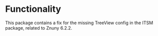 # Functionality

This package contains a fix for the missing TreeView config in the ITSM package, related to Znuny 6.2.2.
